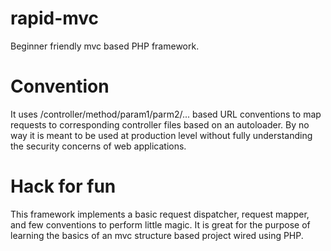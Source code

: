 # rapid-mvc
Beginner friendly mvc based PHP framework.

# Convention
It uses /controller/method/param1/parm2/... based URL conventions to map requests to corresponding controller files based on an autoloader. By no way it is meant to be used at production level without fully understanding the security concerns of web applications.

# Hack for fun
This framework implements a basic request dispatcher, request mapper, and few conventions to perform little magic. It is great for the purpose of learning the basics of an mvc structure based project wired using PHP.

